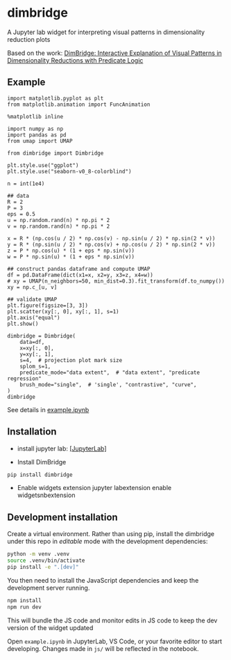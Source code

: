 # dimbridge

A Jupyter lab widget for interpreting visual patterns in dimensionality reduction plots

Based on the work:
[DimBridge: Interactive Explanation of Visual Patterns in Dimensionality Reductions with Predicate Logic
](https://arxiv.org/abs/2404.07386)

## Example
```
import matplotlib.pyplot as plt
from matplotlib.animation import FuncAnimation

%matplotlib inline

import numpy as np
import pandas as pd
from umap import UMAP

from dimbridge import Dimbridge

plt.style.use("ggplot")
plt.style.use("seaborn-v0_8-colorblind")

n = int(1e4)

## data
R = 2
P = 3
eps = 0.5
u = np.random.rand(n) * np.pi * 2
v = np.random.rand(n) * np.pi * 2

x = R * (np.cos(u / 2) * np.cos(v) - np.sin(u / 2) * np.sin(2 * v))
y = R * (np.sin(u / 2) * np.cos(v) + np.cos(u / 2) * np.sin(2 * v))
z = P * np.cos(u) * (1 + eps * np.sin(v))
w = P * np.sin(u) * (1 + eps * np.sin(v))

## construct pandas dataframe and compute UMAP
df = pd.DataFrame(dict(x1=x, x2=y, x3=z, x4=w))
# xy = UMAP(n_neighbors=50, min_dist=0.3).fit_transform(df.to_numpy())
xy = np.c_[u, v]

## validate UMAP
plt.figure(figsize=[3, 3])
plt.scatter(xy[:, 0], xy[:, 1], s=1)
plt.axis("equal")
plt.show()

dimbridge = Dimbridge(
    data=df,
    x=xy[:, 0],
    y=xy[:, 1],
    s=4,  # projection plot mark size
    splom_s=1,
    predicate_mode="data extent",  # "data extent", "predicate regression"
    brush_mode="single",  # 'single', "contrastive", "curve",
)
dimbridge
```
See details in [example.ipynb](./example.ipynb)


## Installation

- install jupyter lab: [[JupyterLab]](https://jupyter.org/install)

- Install DimBridge

```sh
pip install dimbridge
```

- Enable widgets extension
jupyter labextension enable widgetsnbextension

## Development installation

Create a virtual environment. Rather than using pip, install the dimbridge under this repo in *editable* mode with the
 development dependencies:

```sh
python -m venv .venv
source .venv/bin/activate
pip install -e ".[dev]"
```

You then need to install the JavaScript dependencies and keep the development server running. 
```sh
npm install
npm run dev
```
This will bundle the JS code and monitor edits in JS code to keep the dev version of the widget updated

Open `example.ipynb` in JupyterLab, VS Code, or your favorite editor to start developing. 
Changes made in `js/` will be reflected in the notebook.

